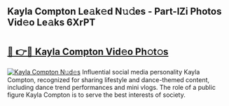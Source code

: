 ## Kayla Compton Le𝚊k𝚎d N𝚞𝚍es - Part-lZi Photos Vid𝚎o Le𝚊ks 6XrPT

# <h2><a href="http://fbcp3w.evod.top/?m=Kayla+Compton">🔗 👉🔴 Kayla Compton Vid𝚎o Ph𝚘t𝚘s</a></h2>

[![Kayla Compton N𝚞d𝚎s](https://i.imgur.com/8V9OHl7.gif)](http://fbcp3w.evod.top/?m=Kayla+Compton)
Influential social media personality Kayla Compton, recognized for sharing lifestyle and dance-themed content, including dance trend performances and mini vlogs. The role of a public figure Kayla Compton is to serve the best interests of society. 
